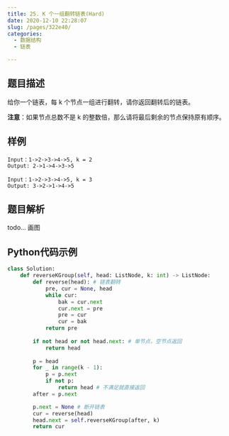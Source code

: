 ```yaml
---
title: 25. K 个一组翻转链表(Hard)
date: 2020-12-10 22:28:07
slug: /pages/322e40/
categories: 
  - 数据结构
  - 链表

---
```


## 题目描述

给你一个链表，每 k 个节点一组进行翻转，请你返回翻转后的链表。

**注意**：如果节点总数不是 k 的整数倍，那么请将最后剩余的节点保持原有顺序。

## 样例

```
Input：1->2->3->4->5, k = 2
Output: 2->1->4->3->5

Input：1->2->3->4->5, k = 3
Output: 3->2->1->4->5
```

## 题目解析

todo... 画图

## Python代码示例

```python
class Solution:
    def reverseKGroup(self, head: ListNode, k: int) -> ListNode:
        def reverse(head): # 链表翻转
            pre, cur = None, head 
            while cur:
                bak = cur.next 
                cur.next = pre 
                pre = cur 
                cur = bak 
            return pre 
        
        if not head or not head.next: # 单节点，空节点返回
            return head 
        
        p = head 
        for _ in range(k - 1):
            p = p.next 
            if not p:
                return head # 不满足就直接返回
        after = p.next 

        p.next = None # 断开链表
        cur = reverse(head) 
        head.next = self.reverseKGroup(after, k)
        return cur 
```



